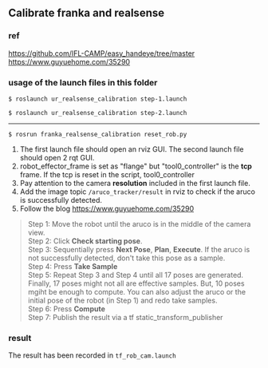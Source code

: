 ## Calibrate franka and realsense
### ref  
https://github.com/IFL-CAMP/easy_handeye/tree/master  
https://www.guyuehome.com/35290  
### usage of the launch files in this folder  
`$ roslaunch ur_realsense_calibration step-1.launch`  

`$ roslaunch ur_realsense_calibration step-2.launch`  

---
`$ rosrun franka_realsense_calibration reset_rob.py`  

1. The first launch file should open an rviz GUI. The second launch file should open 2 rqt GUI.  
1. robot\_effector\_frame is set as "flange" but "tool0\_controller" is the __tcp__ frame. If the tcp is reset in the script, tool0\_controller 
2. Pay attention to the camera __resolution__ included in the first launch file.  
3. Add the image topic `/aruco_tracker/result` in rviz to check if the aruco is successfully detected.   
4. Follow the blog https://www.guyuehome.com/35290  
> Step 1: Move the robot until the aruco is in the middle of the camera view.  
> Step 2: Click **Check starting pose**.  
> Step 3: Sequentially press **Next Pose**, **Plan**, **Execute**. If the aruco is not successfully detected, don't take this pose as a sample.  
> Step 4: Press **Take Sample**  
> Step 5: Repeat Step 3 and Step 4 until all 17 poses are generated. Finally, 17 poses might not all are effective samples. But, 10 poses mgiht be enough to compute. You can also adjust the aruco or the initial pose of the robot (in Step 1) and redo take samples.  
> Step 6: Press **Compute**  
> Step 7: Publish the result via a tf static\_transform\_publisher  

### result  
The result has been recorded in `tf_rob_cam.launch`  


